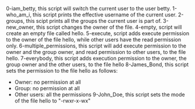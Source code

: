 0-iam_betty, this script will switch the current user to the user betty.
1-who_am_i, this script prints the effective username of the current user.
2-groups, this scipt prints all the groups the current user is part of.
3-new_owner, this script changes the owner of the file.
4-empty, script will create an empty file called hello.
5-execute, script adds execute permission to the owner of the file hello, while other users have the read permission only.
6-multiple_permissions, this script will add execute permission to the owner and the group owner, and read permission to other users, to the file hello.
7-everybody, this script adds execution permission to the owner, the group owner and the other users, to the file hello
8-James_Bond, this script sets the permission to the file hello as follows:
- Owner: no permission at all
- Group: no permission at all
- Other users: all the permissions
9-John_Doe, this script sets the mode of the file hello to "-rwxr-x-wx"